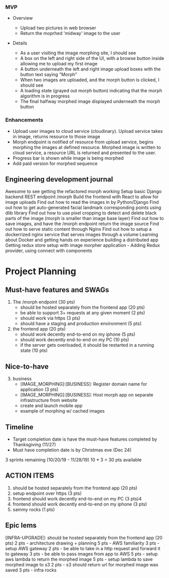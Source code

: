 ### MVP
* Overview
    - Upload two pictures in web browser
    - Return the moprhed 'midway' image to the user

* Details
    * As a user visiting the image morphing site, I should see
    - A box on the left and right side of the UI, with a browse button inside allowing me to upload my first image
    - A button underneath the left and right image upload boxes with the button text saying "Morph"
    * When two images are uploaded, and the morph button is clicked, I should see
    - A loading state (grayed out morph button) indicating that the morph algorithm is in progress
    - The final halfway morphed image displayed underneath the morph button


### Enhancements
* Upload user images to cloud service (cloudinary). Upload service takes in image, returns resource to those image
* Morph endpoint is notified of resource from upload service, begins morphing the images at defined resource.  Morphed image is written to cloud service, a resource URL is returned and presented to the user.
* Progress bar is shown while image is being morphed
* Add paid version for morphed sequence

## Engineering development journal
Awesome to see getting the refactored morph working
Setup basic Django backend REST endpoint /morph
Build the frontend with React to allow for image uploads
Find out how to read the images in by Python/Django
Find out how to get auto-generated facial landmark corresponding points using dlib library
Find out how to use pixel cropping to detect and delete black parts of the image (morph is smaller than image base layer)
Find out how to save images, and have the /morph endpoint return the image source
Find out how to serve static content through Nginx
Find out how to setup a dockerrized nginx service that serves images through a volume
Learning about Docker and getting hands on experience building a distributed app
Getting redux store setup with image morpher application
    - Adding Redux provider, using connect with components

# Project Planning

## Must-have features and SWAGs
1. The /morph endpoint (30 pts)
    - should be hosted separately from the frontend app (20 pts)
    - be able to support 3+ requests at any given moment (2 pts)
    - should work via https (3 pts)
    - should have a staging and production environment (5 pts)
2. the frontend app (20 pts)
    - should work decently end-to-end on my iphone (5 pts)
    - should work decently end-to-end on my PC (10 pts)
    - if the server gets overloaded, it should be restarted in a running state (10 pts)

## Nice-to-have 
3. business
    - [IMAGE_MORPHING]:[BUSINESS]: Register domain name for application (3 pts)
    - [IMAGE_MORPHING]:[BUSINESS]: Host morph app on separate infrastructure from website
    - create and launch mobile app
    - example of morphing w/ cached images

## Timeline
* Target completion date is have the must-have features completed by Thanksgiving (11/27)
* Must have completion date is by Christmas eve (Dec 24)

3 sprints remaining (10/20/19 - 11/28/19)
10 * 3 = 30 pts available

## ACTION ITEMS
1. should be hosted separately from the frontend app (20 pts)
2. setup endpoint over https (3 pts)
3. frontend should work decently end-to-end on my PC (3 pts)4
4. frontend should work decently end-to-end on my iphone (3 pts)
5. sammy rocks (1 pts)

## Epic Iems
[INFRA-UPGRADE]: should be hosted separately from the frontend app (20 pts)
    2 pts - architecture drawing + planning
    5 pts - AWS familiarity
    3 pts - setup AWS gateway
    2 pts - be able to take in a http request and forward it to gateway
    3 pts - be able to pass images from app to AWS
    5 pts - setup aws lambda to return the morphed image
    5 pts - setup lambda to save morphed image to s3
    2 pts - s3 should return url for morphed image was saved
    3 pts - infra rocks  
